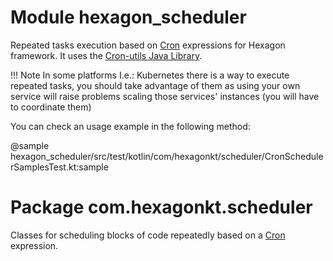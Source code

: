 
# Module hexagon_scheduler

Repeated tasks execution based on [Cron] expressions for Hexagon framework. It uses the
[Cron-utils Java Library].

!!! Note
    In some platforms I.e.: Kubernetes there is a way to execute repeated tasks, you should take
    advantage of them as using your own service will raise problems scaling those services'
    instances (you will have to coordinate them)

You can check an usage example in the following method:

@sample hexagon_scheduler/src/test/kotlin/com/hexagonkt/scheduler/CronSchedulerSamplesTest.kt:sample

# Package com.hexagonkt.scheduler

Classes for scheduling blocks of code repeatedly based on a [Cron] expression.

[Cron]: https://en.wikipedia.org/wiki/Cron
[Cron-utils Java Library]: http://cron-parser.com
